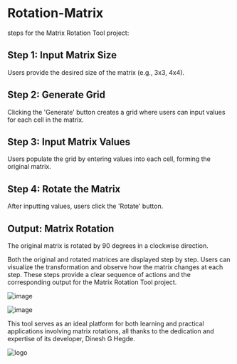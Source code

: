 # Rotation-Matrix

 steps for the Matrix Rotation Tool project:

## Step 1: Input Matrix Size

Users provide the desired size of the matrix (e.g., 3x3, 4x4).


## Step 2: Generate Grid
Clicking the 'Generate' button creates a grid where users can input values for each cell in the matrix.

## Step 3: Input Matrix Values
Users populate the grid by entering values into each cell, forming the original matrix.

## Step 4: Rotate the Matrix
After inputting values, users click the 'Rotate' button.

## Output: Matrix Rotation
The original matrix is rotated by 90 degrees in a clockwise direction.

Both the original and rotated matrices are displayed step by step.
Users can visualize the transformation and observe how the matrix changes at each step.
These steps provide a clear sequence of actions and the corresponding output for the Matrix Rotation Tool project.


![image](https://user-image.githubusercontent.com/116798466/20316073-6881-46fc-8c6b-3851a90e5d77)

![image](https://github.com/Dinesh-G-Hegde/Rotation-Matrix/assets/116798466/be238d16-b732-4737-ac33-32fe55e20be2)

This tool serves as an ideal platform for both learning and practical applications involving matrix rotations, all thanks to the dedication and expertise of its developer, Dinesh G Hegde.



   ![logo](https://github.com/Dinesh-G-Hegde/Rotation-Matrix/assets/116798466/002242f4-9080-48aa-96b1-16a24ef864ee)


